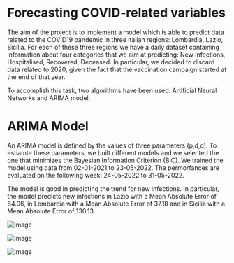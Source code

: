 # Forecasting COVID-related variables

The aim of the project is to implement a model which is able to predict data related to the COVID19 pandemic in three italian regions: Lombardia, Lazio, Sicilia. For each of these three regions we have a daily dataset containing information about four categories that we aim at predicting: New Infections, Hospitalised, Recovered, Deceased. In particular, we decided to discard data related to 2020, given the fact that the vaccination campaign started at the end of that year. 

To accomplish this task, two algorithms have been used: Artificial Neural Networks and ARIMA model. 

# ARIMA Model 

An ARIMA model is defined by the values of three parameters (p,d,q). To estiamte these parameters, we built different models and we selected the one that minimizes the Bayesian Information Criterion (BIC). We trained the model using data from 02-01-2021 to 23-05-2022. The permorfances are evaluated on the following week: 24-05-2022 to 31-05-2022.

The model is good in predicting the trend for new infections. In particular, the model predicts new infections in Lazio with a Mean Absolute Error of 64.06, in Lombardia with a Mean Absolute Error of 37.18 and in Sicilia with a Mean Absolute Error of 130.13.

![image](https://github.com/fraromeo/covid_prediction/assets/64698911/9c9b5c5d-8f33-414a-a757-60ed0344455b)


![image](https://github.com/fraromeo/covid_prediction/assets/64698911/e040475c-2a0a-428d-a988-4298601934c4)


![image](https://github.com/fraromeo/covid_prediction/assets/64698911/0cfc3406-6899-4188-aa98-c0a06f85bcca)


